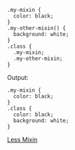 ```
.my-mixin {
  color: black;
}
.my-other-mixin() {
  background: white;
}
.class {
  .my-mixin;
  .my-other-mixin;
}
```

Output:

```
.my-mixin {
  color: black;
}
.class {
  color: black;
  background: white;
}
```

[Less Mixin](http://lesscss.org/features/#mixins-feature-not-outputting-the-mixin)